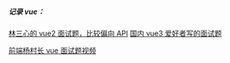 ##### 记录 vue：
[林三心的 vue2 面试题，比较偏向 API](https://mp.weixin.qq.com/s/rqoZ5KWqT_1QAx91bJMeIg)
[国内 vue3 爱好者写的面试题](https://vue3js.cn/interview/vue/spa.html)

[前端杨村长 vue 面试题视频](https://www.bilibili.com/video/BV11i4y1Q7H2/?spm_id_from=333.788&vd_source=605eaae8506df36fc86fca9b2b498d80)